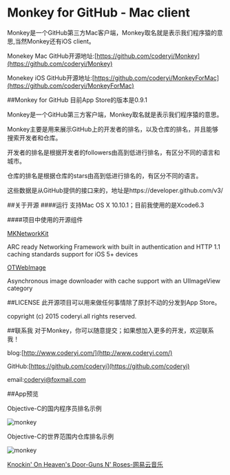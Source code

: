 # Monkey for GitHub - Mac client



Monkey是一个GitHub第三方Mac客户端，Monkey取名就是表示我们程序猿的意思,当然Monkey还有iOS client。

 

Monekey Mac GitHub开源地址:[https://github.com/coderyi/Monkey](https://github.com/coderyi/Monkey)

Monekey iOS GitHub开源地址:[https://github.com/coderyi/MonkeyForMac](https://github.com/coderyi/MonkeyForMac)



##Monkey for GitHub
目前App Store的版本是0.9.1

Monkey是一个GitHub第三方客户端，Monkey取名就是表示我们程序猿的意思。

Monkey主要是用来展示GitHub上的开发者的排名，以及仓库的排名，并且能够搜索开发者和仓库。

开发者的排名是根据开发者的followers由高到低进行排名，有区分不同的语言和城市。

仓库的排名是根据仓库的stars由高到低进行排名的，有区分不同的语言。

这些数据是从GitHub提供的接口来的，地址是https://developer.github.com/v3/


##关于开源
####运行
支持Mac OS X 10.10.1；目前我使用的是Xcode6.3



####项目中使用的开源组件


[MKNetworkKit](https://github.com/MugunthKumar/MKNetworkKit)

ARC ready Networking Framework with built in authentication and HTTP 1.1 caching standards support for iOS 5+ devices


[OTWebImage](https://github.com/OpenFibers/OTWebImage)

Asynchronous image downloader with cache support with an UIImageView category




##LICENSE
此开源项目可以用来做任何事情除了原封不动的分发到App Store。

copyright (c) 2015 coderyi.all rights reserved.






##联系我
对于Monkey，你可以随意提交；如果想加入更多的开发，欢迎联系我！

blog:[http://www.coderyi.com/](http://www.coderyi.com/)

GitHub:[https://github.com/coderyi](https://github.com/coderyi)

email:coderyi@foxmail.com


##App预览

Objective-C的国内程序员排名示例

![monkey](https://raw.githubusercontent.com/coderyi/MonkeyForMac/master/Documents/images/1.png) 



Objective-C的世界范围内仓库排名示例

![monkey](https://raw.githubusercontent.com/coderyi/MonkeyForMac/master/Documents/images/2.png) 

[Knockin' On Heaven's Door-Guns N' Roses-网易云音乐](http://music.163.com/#/song?id=18095057)
